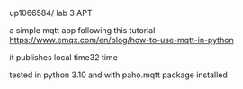 up1066584/ lab 3 APT 

a simple mqtt app following this tutorial https://www.emqx.com/en/blog/how-to-use-mqtt-in-python

it publishes local time32 time


tested in python 3.10 and with paho.mqtt package installed

